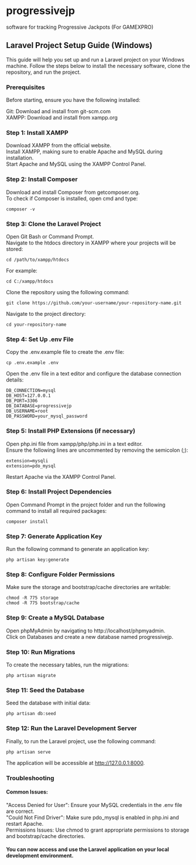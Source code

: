 # progressivejp
software for tracking Progressive Jackpots (For GAMEXPRO)

## Laravel Project Setup Guide (Windows)
This guide will help you set up and run a Laravel project on your Windows machine. Follow the steps below to install the necessary software, clone the repository, and run the project.

### Prerequisites
Before starting, ensure you have the following installed:

Git: Download and install from git-scm.com  
XAMPP: Download and install from xampp.org  

### Step 1: Install XAMPP
Download XAMPP from the official website.  
Install XAMPP, making sure to enable Apache and MySQL during installation.  
Start Apache and MySQL using the XAMPP Control Panel.  

### Step 2: Install Composer
Download and install Composer from getcomposer.org.  
To check if Composer is installed, open cmd and type:  

`composer -v`

###  Step 3: Clone the Laravel Project
Open Git Bash or Command Prompt.  
Navigate to the htdocs directory in XAMPP where your projects will be stored:  

`cd /path/to/xampp/htdocs`  

For example:  

`cd C:/xampp/htdocs`  

Clone the repository using the following command:  

`git clone https://github.com/your-username/your-repository-name.git`  

Navigate to the project directory:  

`cd your-repository-name`

### Step 4: Set Up .env File
Copy the .env.example file to create the .env file:  

`cp .env.example .env`  

Open the .env file in a text editor and configure the database connection details:  
```
DB_CONNECTION=mysql
DB_HOST=127.0.0.1
DB_PORT=3306
DB_DATABASE=progressivejp
DB_USERNAME=root
DB_PASSWORD=your_mysql_password
```
### Step 5: Install PHP Extensions (if necessary)
Open php.ini file from xampp/php/php.ini in a text editor.  
Ensure the following lines are uncommented by removing the semicolon (;):  
```
extension=mysqli
extension=pdo_mysql
```
Restart Apache via the XAMPP Control Panel.

### Step 6: Install Project Dependencies
Open Command Prompt in the project folder and run the following command to install all required packages:  

`composer install`

### Step 7: Generate Application Key
Run the following command to generate an application key:  

`php artisan key:generate`

### Step 8: Configure Folder Permissions
Make sure the storage and bootstrap/cache directories are writable:  
```
chmod -R 775 storage
chmod -R 775 bootstrap/cache
```
### Step 9: Create a MySQL Database
Open phpMyAdmin by navigating to http://localhost/phpmyadmin.  
Click on Databases and create a new database named progressivejp.  

### Step 10: Run Migrations
To create the necessary tables, run the migrations:  

`php artisan migrate`

### Step 11: Seed the Database
Seed the database with initial data:  

`php artisan db:seed`

### Step 12: Run the Laravel Development Server
Finally, to run the Laravel project, use the following command:  

`php artisan serve`  

The application will be accessible at http://127.0.0.1:8000.  

### Troubleshooting
#### Common Issues:
"Access Denied for User": Ensure your MySQL credentials in the .env file are correct.  
"Could Not Find Driver": Make sure pdo_mysql is enabled in php.ini and restart Apache.  
Permissions Issues: Use chmod to grant appropriate permissions to storage and bootstrap/cache directories.  

#### You can now access and use the Laravel application on your local development environment.

